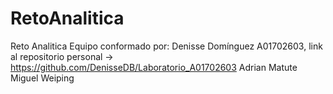 # RetoAnalitica
Reto Analitica 
Equipo conformado por:
Denisse Domínguez A01702603, link al repositorio personal -> https://github.com/DenisseDB/Laboratorio_A01702603
Adrian Matute
Miguel Weiping
